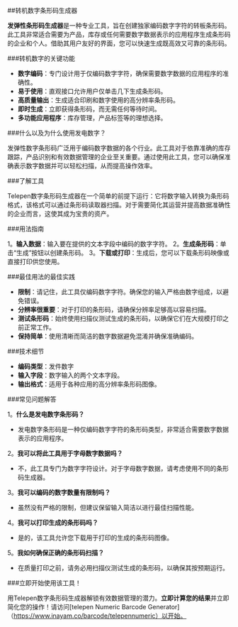 ##转机数字条形码生成器

**发弹性条形码生成器**是一种专业工具，旨在创建独家编码数字字符的转板条形码。此工具非常适合需要为产品，库存或任何需要数字数据表示的应用程序生成条形码的企业和个人。借助其用户友好的界面，您可以快速生成既高效又可靠的条形码。

###转机数字的关键功能

-  **数字编码**：专门设计用于仅编码数字字符，确保需要数字数据的应用程序的准确性。
-  **易于使用**：直观接口允许用户仅单击几下生成条形码。
-  **高质量输出**：生成适合印刷和数字使用的高分辨率条形码。
-  **即时生成**：立即获得条形码，而无需任何等待时间。
-  **多功能应用程序**：库存管理，产品标签等的理想选择。

###什么以及为什么使用发电数字？

发弹性数字条形码广泛用于编码数字数据的各个行业。此工具对于依靠准确的库存跟踪，产品识别和有效数据管理的企业至关重要。通过使用此工具，您可以确保准确表示数字数据并可以轻松扫描，从而提高操作效率。

###了解工具

Telepen数字条形码生成器在一个简单的前提下运行：它将数字输入转换为条形码格式，该格式可以通过条形码读取器扫描。对于需要简化其运营并提高数据准确性的企业而言，这使其成为宝贵的资产。

###用法指南

1。**输入数据**：输入要在提供的文本字段中编码的数字字符。
2。**生成条形码**：单击“生成”按钮以创建条形码。
3。**下载或打印**：生成后，您可以下载条形码映像或直接打印供您使用。

###最佳用法的最佳实践

-  **限制**：请记住，此工具仅编码数字字符。确保您的输入严格由数字组成，以避免错误。
-  **分辨率很重要**：对于打印的条形码，请确保分辨率足够高以容易扫描。
-  **测试条形码**：始终使用扫描仪测试生成的条形码，以确保它们在大规模打印之前正常工作。
-  **保持简单**：使用清晰而简洁的数字数据避免混淆并确保准确编码。

###技术细节

-  **编码类型**：发件数字
-  **输入字段**：数字输入的两个文本字段。
-  **输出格式**：适用于各种应用的高分辨率条形码图像。

###常见问题解答

1。**什么是发电数字条形码？**
- 发电数字条形码是一种仅编码数字字符的条形码类型，非常适合需要数字数据表示的应用程序。

2。**我可以将此工具用于字母数字数据吗？**
- 不，此工具专门为数字字符设计。对于字母数字数据，请考虑使用不同的条形码生成器。

3。**我可以编码的数字数量有限制吗？**
- 虽然没有严格的限制，但建议保留输入简洁以进行最佳扫描性能。

4。**我可以打印生成的条形码吗？**
- 是的，该工具允许您下载用于打印的生成的条形码图像。

5。**我如何确保正确的条形码扫描？**
- 在质量打印之前，请务必用扫描仪测试生成的条形码，以确保其按预期运行。

###立即开始使用该工具！

用Telepen数字条形码生成器解锁有效数据管理的潜力。**立即计算您的结果**并立即简化您的操作！请访问[telepen Numeric Barcode Generator]（https://www.inayam.co/barcode/telepennumeric）以开始。
